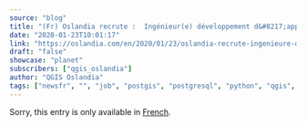 ```yaml
---
source: "blog"
title: "(Fr) Oslandia recrute :  Ingénieur(e) développement d&#8217;applications SIG ( Python / SQL / QGIS )"
date: "2020-01-23T10:01:17"
link: "https://oslandia.com/en/2020/01/23/oslandia-recrute-ingenieure-developpement-dapplications-sig-python-sql-qgis/"
draft: "false"
showcase: "planet"
subscribers: ["qgis_oslandia"]
author: "QGIS Oslandia"
tags: ["newsfr", "", "job", "postgis", "postgresql", "python", "qgis", "recrutement", "sql"]
---
```


<p class="qtranxs-available-languages-message qtranxs-available-languages-message-en">Sorry, this entry is only available in <a class="qtranxs-available-language-link qtranxs-available-language-link-fr" href="http://oslandia.com/fr/tag/qgis-en/feed/atom/" title="Fr">French</a>.</p>
